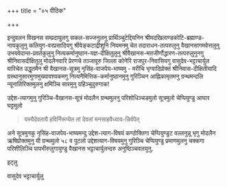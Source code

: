 +++
title = "०५ पीठिक"

+++

इन्दुवलन विखनस सम्प्रदायुलगु सकल-सज्जनुलनु प्रार्थिञ्चुटेद्दियनिन श्रीमदखिलाण्डकोटि-ब्रह्माण्ड-नायकुलुनु कलियुग-वरप्रसादियगु श्रीवेङ्कटाद्रीशुनि नियमनमु चेत तदाराधन-तत्परुलुनु वैखानसागमवेत्तलुनु उभयवेदान्त-प्रवर्तकुलुनु नित्यकर्मानुष्ठान-यज्ञ-दीक्षितुलुनु श्रीवैखानस-मतजीर्णोद्धारण-तत्परुलुनुनगु श्रीनिवासदीक्षितुलु मोदलैनवारि प्रेरणचे तञ्जावूरु जिल्ला कोनेरि राजपुर-निवासियगु वासुदेव-भट्टाचार्युल वारिचेत उद्धृतमैन श्री वैखानस-सूत्रमु नृसिंह-वाजपेय-भाष्यमु - मरीचि भृग्वादिप्रोक्तं श्रीनिवास-दीक्षितीयादि ग्रस्थानुसारमुगामुख्यावश्यकमगु नित्यनैमित्तिक-कर्मानुष्ठानमुनु गुरिञ्चिन आह्निकामृतमनु ग्रन्थमन्दलि न्यूनातिरिक्तमुलनु क्षमिञ्चि सारमुनु ग्रहिञ्चुदुरुगाक! 

उद्देश-त्यागमुनु गुरिञ्चि-वैखानस-सूत्रं मोदलैन ग्रन्थमुलनु परिशोधिञ्चडमुलो सूत्रमुलो चेप्पियुण्डु आघार घट्टमुलो 

> यस्यैदेवतायै हविर्निरूप्येत तां देवतां मनसाहवैध्याय-न्निर्वपेत्

अने सूत्रमुनकु नृसिंह-वाजपेय-भाष्यमन्दु उद्देश-त्याग-विषयं कण्ठोक्तिगा चेप्पियुण्डुट वल्लनुन्नू भृगु मोदलैन ऋषिप्रोक्तमुनु यी ग्रन्थमुलो ५८ व पुटलो उद्देशत्याग-विषयमुनु गुरिञ्चि चेप्पियुण्डु प्रमाणमुलनु चक्कगा परिशीलिञ्चि पापभीरुलुगायुण्डु वैखानस भट्टाचार्युलन्दरु अनुष्ठिञ्चवलयुनु. 

इट्लु 

वासुदेव भट्टाचार्युलु 